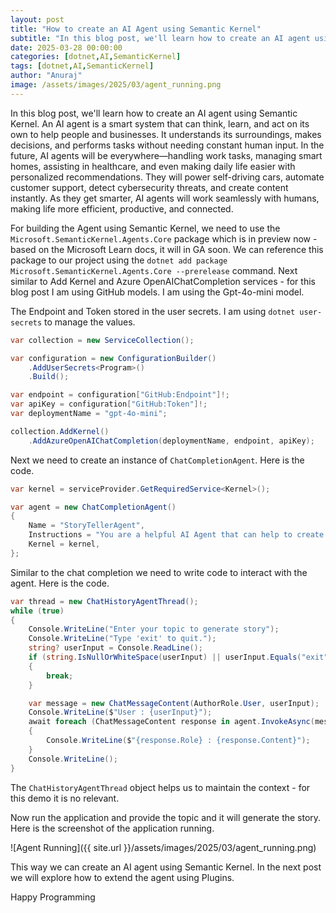 ```yaml
---
layout: post
title: "How to create an AI Agent using Semantic Kernel"
subtitle: "In this blog post, we'll learn how to create an AI agent using Semantic Kernel"
date: 2025-03-28 00:00:00
categories: [dotnet,AI,SemanticKernel]
tags: [dotnet,AI,SemanticKernel]
author: "Anuraj"
image: /assets/images/2025/03/agent_running.png
---
```


In this blog post, we'll learn how to create an AI agent using Semantic Kernel. An AI agent is a smart system that can think, learn, and act on its own to help people and businesses. It understands its surroundings, makes decisions, and performs tasks without needing constant human input. In the future, AI agents will be everywhere—handling work tasks, managing smart homes, assisting in healthcare, and even making daily life easier with personalized recommendations. They will power self-driving cars, automate customer support, detect cybersecurity threats, and create content instantly. As they get smarter, AI agents will work seamlessly with humans, making life more efficient, productive, and connected.

For building the Agent using Semantic Kernel, we need to use the `Microsoft.SemanticKernel.Agents.Core` package which is in preview now - based on the Microsoft Learn docs, it will in GA soon. We can reference this package to our project using the `dotnet add package Microsoft.SemanticKernel.Agents.Core --prerelease` command. Next similar to Add Kernel and Azure OpenAIChatCompletion services - for this blog post I am using GitHub models. I am using the Gpt-4o-mini model.

The Endpoint and Token stored in the user secrets. I am using `dotnet user-secrets` to manage the values.

```csharp
var collection = new ServiceCollection();

var configuration = new ConfigurationBuilder()
    .AddUserSecrets<Program>()
    .Build();

var endpoint = configuration["GitHub:Endpoint"]!;
var apiKey = configuration["GitHub:Token"]!;
var deploymentName = "gpt-4o-mini";

collection.AddKernel()
    .AddAzureOpenAIChatCompletion(deploymentName, endpoint, apiKey);
```
Next we need to create an instance of `ChatCompletionAgent`. Here is the code.

```csharp
var kernel = serviceProvider.GetRequiredService<Kernel>();

var agent = new ChatCompletionAgent()
{
    Name = "StoryTellerAgent",
    Instructions = "You are a helpful AI Agent that can help to create small stories based on the user's topic",
    Kernel = kernel,
};
```

Similar to the chat completion we need to write code to interact with the agent. Here is the code.

```csharp
var thread = new ChatHistoryAgentThread();
while (true)
{
    Console.WriteLine("Enter your topic to generate story");
    Console.WriteLine("Type 'exit' to quit.");
    string? userInput = Console.ReadLine();
    if (string.IsNullOrWhiteSpace(userInput) || userInput.Equals("exit", StringComparison.OrdinalIgnoreCase))
    {
        break;
    }

    var message = new ChatMessageContent(AuthorRole.User, userInput);
    Console.WriteLine($"User : {userInput}");
    await foreach (ChatMessageContent response in agent.InvokeAsync(message, thread))
    {
        Console.WriteLine($"{response.Role} : {response.Content}");
    }
    Console.WriteLine();
}
```

The `ChatHistoryAgentThread` object helps us to maintain the context - for this demo it is no relevant.

Now run the application and provide the topic and it will generate the story. Here is the screenshot of the application running.

![Agent Running]({{ site.url }}/assets/images/2025/03/agent_running.png)

This way we can create an AI agent using Semantic Kernel. In the next post we will explore how to extend the agent using Plugins.

Happy Programming